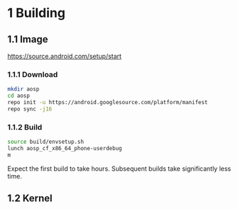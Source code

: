 # 1 Building
## 1.1 Image
https://source.android.com/setup/start
### 1.1.1 Download
```bash
mkdir aosp
cd aosp
repo init -u https://android.googlesource.com/platform/manifest
repo sync -j16
```
### 1.1.2 Build
```bash
source build/envsetup.sh
lunch aosp_cf_x86_64_phone-userdebug
m
```
Expect the first build to take hours. Subsequent builds take significantly less time.
## 1.2 Kernel
